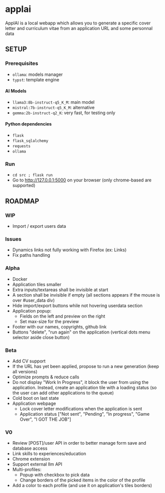 # applai

ApplAI is a local webapp which allows you to generate a specific cover letter and curriculum vitae from an application URL and some personnal data

## SETUP
### Prerequisites
- `ollama`: models manager
- `typst`: template engine

#### AI Models
- `llama3:8b-instruct-q5_K_M`: main model
- `mistral:7b-instruct-q5_K_M`: alternative
- `gemma:2b-instruct-q2_K`: very fast, for testing only

#### Python dependencies
- `flask`
- `flask_sqlalchemy`
- `requests`
- `ollama`

### Run
- `cd src ; flask run`
- Go to http://127.0.0.1:5000 on your browser (only chrome-based are supported)

## ROADMAP
### WIP
- Import / export users data

### Issues
- Dynamics links not fully working with Firefox (ex: Links)
- Fix paths handling

### Alpha
- Docker
- Application tiles smaller
- Extra inputs/textareas shall be invisible at start
- A section shall be invisible if empty (all sections appears if the mouse is over #user_data div)
- Hide import/export buttons while not hovering userdata section
- Application popup:
    - Fields on the left and preview on the right
    - Set max-size for the preview
- Footer with our names, copyrights, github link
- Buttons "delete", "run again" on the application (vertical dots menu selector aside close button)

### Beta
- Add CV support
- If the URL has yet been applied, propose to run a new generation (keep all versions)
- Optimize prompts & reduce calls
- Do not display "Work In Progress", it block the user from using the application. Instead, create an application tile with a loading status (so the user can add other applications to the queue)
- Cold boot on last state
- Application webpage
    - Lock cover letter modifications when the application is sent
    - Application status ["Not sent", "Pending", "In progress", "Game Over", "I GOT THE JOB"]

### V0
- Review [POST]/user API in order to better manage form save and database access
- Link skills to experiences/education
- Chrome extension
- Support external llm API
- Multi-profiles:
    - Popup with checkbox to pick data
    - Change borders of the picked items in the color of the profile
- Add a color to each profile (and use it on application's tiles borders)